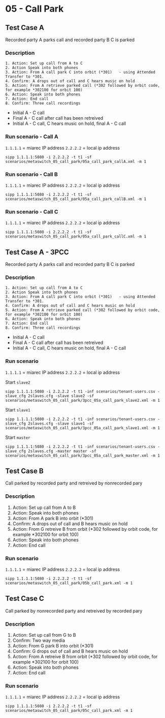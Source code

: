 # 05 - Call Park

## Test Case A
Recorded party A parks call and recorded party B C is parked

### Description
	1. Action: Set up call from A to C
	2. Action Speak into both phones
	3. Action: From A call park C into orbit (*301)   - using Attended Transfer to *301.
	4. Confirm: A drops out of call and C hears music on hold
	5. Action: From A retrieve parked call (*302 followed by orbit code, for example *302100 for orbit 100)
	6. Action: Speak into both phones
	7. Action: End call
	8. Confirm: Three call recordings
- Initial A - C call
- Final A - C call after call has been retreived
- Initial A - C call, C hears music on hold, final A - C call


### Run scenario - Call A
`1.1.1.1` = miarec IP address
`2.2.2.2` = local ip address

```
sipp 1.1.1.1:5080 -i 2.2.2.2 -t t1 -sf scenarios/metaswitch_05_call_park/05a_call_park_callA.xml -m 1
```

### Run scenario - Call B
`1.1.1.1` = miarec IP address
`2.2.2.2` = local ip address

```
sipp 1.1.1.1:5080 -i 2.2.2.2 -t t1 -sf scenarios/metaswitch_05_call_park/05a_call_park_callB.xml -m 1
```

### Run scenario - Call C
`1.1.1.1` = miarec IP address
`2.2.2.2` = local ip address

```
sipp 1.1.1.1:5080 -i 2.2.2.2 -t t1 -sf scenarios/metaswitch_05_call_park/05a_call_park_callC.xml -m 1
```


## Test Case A - 3PCC
Recorded party A parks call and recorded party B C is parked

### Description
	1. Action: Set up call from A to C
	2. Action Speak into both phones
	3. Action: From A call park C into orbit (*301)   - using Attended Transfer to *301.
	4. Confirm: A drops out of call and C hears music on hold
	5. Action: From A retrieve parked call (*302 followed by orbit code, for example *302100 for orbit 100)
	6. Action: Speak into both phones
	7. Action: End call
	8. Confirm: Three call recordings
- Initial A - C call
- Final A - C call after call has been retreived
- Initial A - C call, C hears music on hold, final A - C call


### Run scenario
`1.1.1.1` = miarec IP address
`2.2.2.2` = local ip address

Start `slave2`
```
sipp 1.1.1.1:5080 -i 2.2.2.2 -t t1 -inf scenarios/tenant-users.csv -slave_cfg 2slaves.cfg -slave slave2 -sf scenarios/metaswitch_05_call_park/3pcc_05a_call_park_slave2.xml -m 1
```

Start `slave1`
```
sipp 1.1.1.1:5080 -i 2.2.2.2 -t t1 -inf scenarios/tenant-users.csv -slave_cfg 2slaves.cfg -slave slave1 -sf scenarios/metaswitch_05_call_park/3pcc_05a_call_park_slave1.xml -m 1
```

Start `master`
```
sipp 1.1.1.1:5080 -i 2.2.2.2 -t t1 -inf scenarios/tenant-users.csv -slave_cfg 2slaves.cfg -master master -sf scenarios/metaswitch_05_call_park/3pcc_05a_call_park_master.xml -m 1
```

## Test Case B
Call parked by recorded party and retreived by nonrecorded pary

### Description
1. Action: Set up call from A to B
2. Action: Speak into both phones
3. Action: From A park B into orbit (*301)
4. Confirm: A drops out of call and B hears music on hold
5. Action: From G retreive B from orbit (*302 followed by orbit code, for example *302100 for orbit 100)
6. Action: Speak into both phones
7. Action: End call



### Run scenario
`1.1.1.1` = miarec IP address
`2.2.2.2` = local ip address

```
sipp 1.1.1.1:5080 -i 2.2.2.2 -t t1 -sf scenarios/metaswitch_05_call_park/05b_call_park.xml -m 1
```


## Test Case C
Call parked by nonrecorded party and retreived by recorded pary

### Description
1. Action: Set up call from G to B
2. Confirm: Two way media
3. Action: From G park B into orbit (*301)
4. Confirm: G drops out of call and B hears music on hold
5. Action: From A retreive B from orbit (*302 followed by orbit code, for example *302100 for orbit 100)
6. Action: Speak into both phones
7. Action: End call



### Run scenario
`1.1.1.1` = miarec IP address
`2.2.2.2` = local ip address

```
sipp 1.1.1.1:5080 -i 2.2.2.2 -t t1 -sf scenarios/metaswitch_05_call_park/05c_call_park.xml -m 1
```




